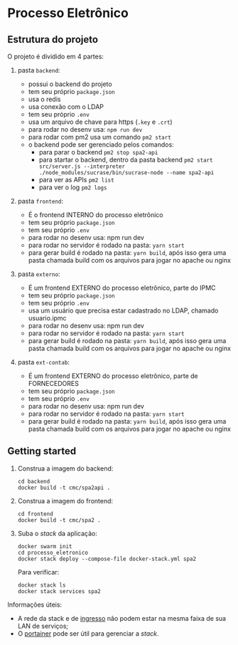 # Processo Eletrônico

## Estrutura do projeto

O projeto é dividido em 4 partes:

1. pasta `backend`:  

   - possui o backend do projeto
   - tem seu próprio `package.json`
   - usa o redis
   - usa conexão com o LDAP
   - tem seu próprio `.env`
   - usa um arquivo de chave para https (`.key` e `.crt`)
   - para rodar no desenv usa: `npm run dev`
   - para rodar com pm2 usa um comando `pm2 start`
   - o backend pode ser gerenciado pelos comandos:
     - para parar o backend `pm2 stop spa2-api`
     - para startar o backend, dentro da pasta backend
`pm2 start src/server.js --interpreter ./node_modules/sucrase/bin/sucrase-node --name spa2-api`
     - para ver as APIs `pm2 list`
     - para ver o log `pm2 logs`

1. pasta `frontend`:

   - É o frontend INTERNO do processo eletrônico
   - tem seu próprio `package.json`
   - tem seu próprio `.env`
   - para rodar no desenv usa: npm run dev
   - para rodar no servidor é rodado na pasta: `yarn start`
   - para gerar build é rodado na pasta: `yarn build`, após isso gera uma pasta chamada build com os arquivos para jogar no apache ou nginx

1. pasta `externo`:

   - É um frontend EXTERNO do processo eletrônico, parte do IPMC
   - tem seu próprio `package.json`
   - tem seu próprio `.env`
   - usa um usuário que precisa estar cadastrado no LDAP, chamado usuario.ipmc
   - para rodar no desenv usa: npm run dev
   - para rodar no servidor é rodado na pasta: `yarn start`
   - para gerar build é rodado na pasta: `yarn build`, após isso gera uma pasta chamada build com os arquivos para jogar no apache ou nginx

1. pasta `ext-contab`:

   - É um frontend EXTERNO do processo eletrônico, parte de FORNECEDORES
   - tem seu próprio `package.json`
   - tem seu próprio `.env`
   - para rodar no desenv usa: npm run dev
   - para rodar no servidor é rodado na pasta: `yarn start`
   - para gerar build é rodado na pasta: `yarn build`, após isso gera uma pasta chamada build com os arquivos para jogar no apache ou nginx

## Getting started

1. Construa a imagem do backend:

   ```shell
   cd backend
   docker build -t cmc/spa2api .
   ```

1. Construa a imagem do frontend:

   ```shell
   cd frontend
   docker build -t cmc/spa2 .
   ```

1. Suba o _stack_ da aplicação:

   ```shell
   docker swarm init
   cd processo_eletronico
   docker stack deploy --compose-file docker-stack.yml spa2
   ```

   Para verificar:

   ```shell
   docker stack ls
   docker stack services spa2
   ```

Informações úteis:

- A rede da stack e de [ingresso](https://docs.docker.com/network/overlay/#customize-the-default-ingress-network) não podem estar na mesma faixa de sua LAN de serviços;
- O [portainer](https://www.portainer.io/) pode ser útil para gerenciar a _stack_.
